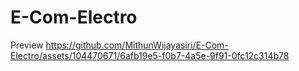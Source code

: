 # E-Com-Electro
Preview
https://github.com/MithunWijayasiri/E-Com-Electro/assets/104470671/6afb19e5-f0b7-4a5e-9f91-0fc12c314b78

